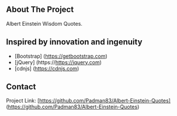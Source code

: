 ## About The Project
Albert Einstein Wisdom Quotes.

## Inspired by innovation and ingenuity
* [Bootstrap] (https://getbootstrap.com)
* [jQuery] (https://https://jquery.com)
* [cdnjs] (https://cdnjs.com)

## Contact 

Project Link: [https://github.com/Padman83/Albert-Einstein-Quotes] (https://github.com/Padman83/Albert-Einstein-Quotes)
